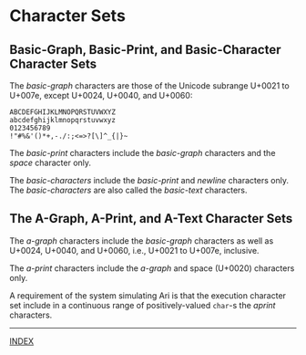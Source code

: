 Character Sets
==============

Basic-Graph, Basic-Print, and Basic-Character Character Sets
------------------------------------------------------------

The _basic-graph_ characters are those of the Unicode subrange
U+0021 to U+007e, except U+0024, U+0040, and U+0060:

    ABCDEFGHIJKLMNOPQRSTUVWXYZ
    abcdefghijklmnopqrstuvwxyz
    0123456789
    !"#%&'()*+,-./:;<=>?[\]^_{|}~

The _basic-print_ characters include the _basic-graph_
characters and the _space_ character only.

The _basic-characters_ include the _basic-print_ and _newline_
characters only. The _basic-characters_ are also called the _basic-text_ characters.

The A-Graph, A-Print, and A-Text Character Sets
--------------------------------------------------

The _a-graph_ characters include the _basic-graph_ characters as well as U+0024, U+0040, and U+0060, i.e., U+0021 to U+007e, inclusive.

The _a-print_ characters include the _a-graph_ and space (U+0020) characters only.

A requirement of the system simulating Ari is that the execution character set include in a continuous range of positively-valued `char`-s the _aprint_ characters.

________________________________________________________________

[INDEX](../../index.md)
